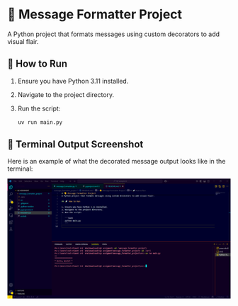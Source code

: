# 🎨 Message Formatter Project

A Python project that formats messages using custom decorators to add visual flair.

## 🚀 How to Run

1. Ensure you have Python 3.11 installed.
2. Navigate to the project directory.
3. Run the script:

   ```bash
   uv run main.py
   ```

## 📸 Terminal Output Screenshot

Here is an example of what the decorated message output looks like in the terminal:

![Terminal Output](images/screenshot.png)
